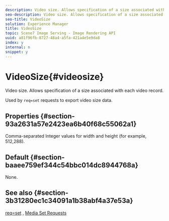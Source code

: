 ```yaml
---
description: Video size. Allows specification of a size associated with each video record.
seo-description: Video size. Allows specification of a size associated with each video record.
seo-title: VideoSize
solution: Experience Manager
title: VideoSize
topic: Scene7 Image Serving - Image Rendering API
uuid: a81f96fb-8727-48a4-a5fa-421a4e5e9da8
index: y
internal: n
snippet: y
---
```


# VideoSize{#videosize}

Video size. Allows specification of a size associated with each video record.

Used by `req=set` requests to export video size data.

## Properties {#section-93a2631a57e2423ea6b40f68c55062a1}

Comma-separated Integer values for width and height (for example, 512,288).

## Default {#section-baaee759ef344c54bbc014dc8944768a}

None.

## See also {#section-3b31280ec1c34091a1b38abf4a37e53a}

[req=set](r_set.md#reference_2CAC1A03EAF44A7986E18F2898384F98) , [Media Set Requests](r_media_set_requests.md#reference_F2F2AA11208B47609FE17848D3B86A0B) 
